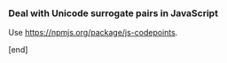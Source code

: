 ### Deal with Unicode surrogate pairs in JavaScript

Use https://npmjs.org/package/js-codepoints.

[end]
